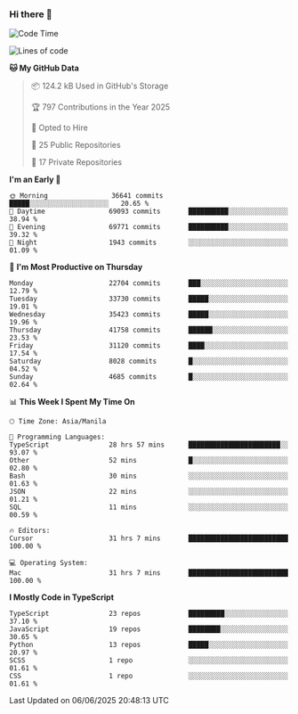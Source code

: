 ### Hi there 👋

<!--START_SECTION:waka-->
![Code Time](http://img.shields.io/badge/Code%20Time-1%2C814%20hrs%2041%20mins-blue)

![Lines of code](https://img.shields.io/badge/From%20Hello%20World%20I%27ve%20Written-66.9%20million%20lines%20of%20code-blue)

**🐱 My GitHub Data** 

> 📦 124.2 kB Used in GitHub's Storage 
 > 
> 🏆 797 Contributions in the Year 2025
 > 
> 💼 Opted to Hire
 > 
> 📜 25 Public Repositories 
 > 
> 🔑 17 Private Repositories 
 > 
**I'm an Early 🐤** 

```text
🌞 Morning                36641 commits       █████░░░░░░░░░░░░░░░░░░░░   20.65 % 
🌆 Daytime                69093 commits       ██████████░░░░░░░░░░░░░░░   38.94 % 
🌃 Evening                69771 commits       ██████████░░░░░░░░░░░░░░░   39.32 % 
🌙 Night                  1943 commits        ░░░░░░░░░░░░░░░░░░░░░░░░░   01.09 % 
```
📅 **I'm Most Productive on Thursday** 

```text
Monday                   22704 commits       ███░░░░░░░░░░░░░░░░░░░░░░   12.79 % 
Tuesday                  33730 commits       █████░░░░░░░░░░░░░░░░░░░░   19.01 % 
Wednesday                35423 commits       █████░░░░░░░░░░░░░░░░░░░░   19.96 % 
Thursday                 41758 commits       ██████░░░░░░░░░░░░░░░░░░░   23.53 % 
Friday                   31120 commits       ████░░░░░░░░░░░░░░░░░░░░░   17.54 % 
Saturday                 8028 commits        █░░░░░░░░░░░░░░░░░░░░░░░░   04.52 % 
Sunday                   4685 commits        █░░░░░░░░░░░░░░░░░░░░░░░░   02.64 % 
```


📊 **This Week I Spent My Time On** 

```text
🕑︎ Time Zone: Asia/Manila

💬 Programming Languages: 
TypeScript               28 hrs 57 mins      ███████████████████████░░   93.07 % 
Other                    52 mins             █░░░░░░░░░░░░░░░░░░░░░░░░   02.80 % 
Bash                     30 mins             ░░░░░░░░░░░░░░░░░░░░░░░░░   01.63 % 
JSON                     22 mins             ░░░░░░░░░░░░░░░░░░░░░░░░░   01.21 % 
SQL                      11 mins             ░░░░░░░░░░░░░░░░░░░░░░░░░   00.59 % 

🔥 Editors: 
Cursor                   31 hrs 7 mins       █████████████████████████   100.00 % 

💻 Operating System: 
Mac                      31 hrs 7 mins       █████████████████████████   100.00 % 
```

**I Mostly Code in TypeScript** 

```text
TypeScript               23 repos            █████████░░░░░░░░░░░░░░░░   37.10 % 
JavaScript               19 repos            ████████░░░░░░░░░░░░░░░░░   30.65 % 
Python                   13 repos            █████░░░░░░░░░░░░░░░░░░░░   20.97 % 
SCSS                     1 repo              ░░░░░░░░░░░░░░░░░░░░░░░░░   01.61 % 
CSS                      1 repo              ░░░░░░░░░░░░░░░░░░░░░░░░░   01.61 % 
```




 Last Updated on 06/06/2025 20:48:13 UTC
<!--END_SECTION:waka-->
